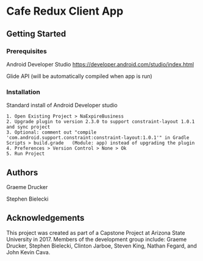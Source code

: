 # Cafe Redux Client App

## Getting Started

### Prerequisites

Android Developer Studio
https://developer.android.com/studio/index.html

Glide API (will be automatically compiled when app is run)

### Installation

Standard install of Android Developer studio
```
1. Open Existing Project > NaExpireBusiness
2. Upgrade plugin to version 2.3.0 to support constraint-layout 1.0.1 and sync project
3. Optional: comment out "compile 'com.android.support.constraint:constraint-layout:1.0.1'" in Gradle Scripts > build.grade   (Module: app) instead of upgrading the plugin
4. Preferences > Version Control > None > Ok
5. Run Project
```

## Authors
Graeme Drucker

Stephen Bielecki

## Acknowledgements
This project was created as part of a Capstone Project at Arizona State University in 2017. Members of the development group include: Graeme Drucker, Stephen Bielecki, Clinton Jarboe, Steven King, Nathan Fegard, and John Kevin Cava.
